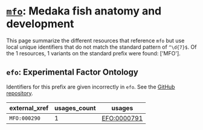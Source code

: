 # [`mfo`](https://bioregistry.io/mfo): Medaka fish anatomy and development

This page summarize the different resources that reference `mfo`
but use local unique identifiers that do not match the standard pattern of
`^\d{7}$`. Of the 1 resources,
1 variants on the standard prefix were found: ['MFO'].

## `efo`: Experimental Factor Ontology

Identifiers for this prefix are given incorrectly in `efo`. See the [GitHub repository](https://github.com/EBISPOT/efo/).

| external_xref   |   usages_count | usages                                              |
|-----------------|----------------|-----------------------------------------------------|
| `MFO:000290`    |              1 | [EFO:0000791](http://www.ebi.ac.uk/efo/EFO_0000791) |

